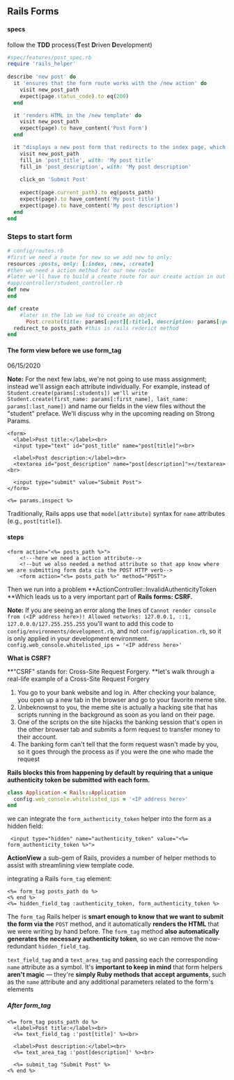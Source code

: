 ## Rails Forms

#### specs

follow the **TDD** process(**T**est **D**riven **D**evelopment)

```ruby
#spec/features/post_spec.rb
require 'rails_helper'
 
describe 'new post' do
  it 'ensures that the form route works with the /new action' do
    visit new_post_path
    expect(page.status_code).to eq(200)
  end

  it 'renders HTML in the /new template' do
    visit new_post_path
    expect(page).to have_content('Post Form')
  end

  it "displays a new post form that redirects to the index page, which then contains the submitted post's title and description" do
    visit new_post_path
    fill_in 'post_title', with: 'My post title'
    fill_in 'post_description', with: 'My post description'
 
    click_on 'Submit Post'
 
    expect(page.current_path).to eq(posts_path)
    expect(page).to have_content('My post title')
    expect(page).to have_content('My post description')
  end
end
```

### Steps to start form

```ruby
# config/routes.rb
#first we need a route for new so we add new to only:
resources :posts, only: [:index, :new, :create]
#then we need a action method for our new route
#later we'll have to build a create route for our create action in out controller
#app/controller/student_controller.rb
def new
end

def create
    #later in the lab we had to create an object
      Post.create(title: params[:post][:title], description: params[:post][:description])
  redirect_to posts_path #this is rails rederict method
end
```

#### The form view before we use form_tag

06/15/2020

**Note:** For the next few labs, we're not going to use mass assignment; instead we'll assign each attribute individually. For example, instead of `Student.create(params[:students]) we'll write Student.create(first_name: params[:first_name], last_name: params[:last_name])` and name our fields in the view files without the "student" preface. We'll discuss why in the upcoming reading on Strong Params.

```erb
<form>
  <label>Post title:</label><br>
  <input type="text" id="post_title" name="post[title]"><br>
 
  <label>Post description:</label><br>
  <textarea id="post_description" name="post[description]"></textarea><br>
 
  <input type="submit" value="Submit Post">
</form>
 
<%= params.inspect %>
```

Traditionally, Rails apps use that `model[attribute]` syntax for `name` attributes (e.g., `post[title]`).

#### steps

```erb
<form action="<%= posts_path %>">
    <!---here we need a action attribute-->
    <!--but we also needed a method attribute so that app know where we are submitting form data cia the POST HTTP verb-->
    <form action="<%= posts_path %>" method="POST">
```

Then we run into a problem **ActionController::InvalidAuthenticityToken **Which leads us to a very important part of **Rails forms: CSRF.**

**Note:** If you are seeing an error along the lines of `Cannot render console from (<IP address here>)! Allowed networks: 127.0.0.1, ::1, 127.0.0.0/127.255.255.255` you'll want to add this code to `config/environments/development.rb`, and not `config/application.rb`, so it is only applied in your development environment. `config.web_console.whitelisted_ips = '<IP address here>'`

**What is CSRF?** 

**"CSRF" stands for: Cross-Site Request Forgery. **let's walk through a real-life example of a Cross-Site Request Forgery

1. You go to your bank website and log in. After checking your balance, you open up a new tab in the browser and go to your favorite meme site.
2. Unbeknownst to you, the meme site is actually a hacking site that has scripts running in the background as soon as you land on their page.
3. One of the scripts on the site hijacks the banking session that's open in the other browser tab and submits a form request to transfer money to their account.
4. The banking form can't tell that the form request wasn't made by you, so it goes through the process as if you were the one who made the request

**Rails blocks this from happening by default by requiring that a unique authenticity token be submitted with each form.**

```ruby
class Application < Rails::Application
  config.web_console.whitelisted_ips = '<IP address here>'
end
```

we can integrate the `form_authenticity_token` helper into the form as a hidden field:

```erb
 <input type="hidden" name="authenticity_token" value="<%= form_authenticity_token %>">
```

**ActionView**  a sub-gem of Rails, provides a number of helper methods to assist with streamlining view template code.

 integrating a Rails `form_tag` element:

```erb
<%= form_tag posts_path do %>
<% end %>
<%= hidden_field_tag :authenticity_token, form_authenticity_token %>
```

The `form_tag` Rails helper is **smart enough to know that we want to submit the form via the** `POST` method, and it automatically **renders the HTML** that we were writing by hand before. The `form_tag` method **also automatically generates the necessary authenticity token**, so we can remove the now-redundant `hidden_field_tag`.

`text_field_tag` and a `text_area_tag` and passing each the corresponding `name` attribute as a symbol. It's **important to keep in mind** that form helpers **aren't magic** –– they're **simply Ruby methods that accept arguments**, such as the `name` attribute and any additional parameters related to the form's elements

##### After form_tag

```erb
<%= form_tag posts_path do %>
  <label>Post title:</label><br>
  <%= text_field_tag :'post[title]' %><br>
 
  <label>Post description:</label><br>
  <%= text_area_tag :'post[description]' %><br>
 
  <%= submit_tag "Submit Post" %>
<% end %>
```





